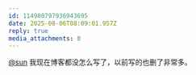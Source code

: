 ```yaml
---
id: 114980797936943695
date: 2025-08-06T08:09:01.957Z
reply: true
media_attachments: 0
---
```


[@sun](https://jiong.us/@sun) 我现在博客都没怎么写了，以前写的也删了非常多。

